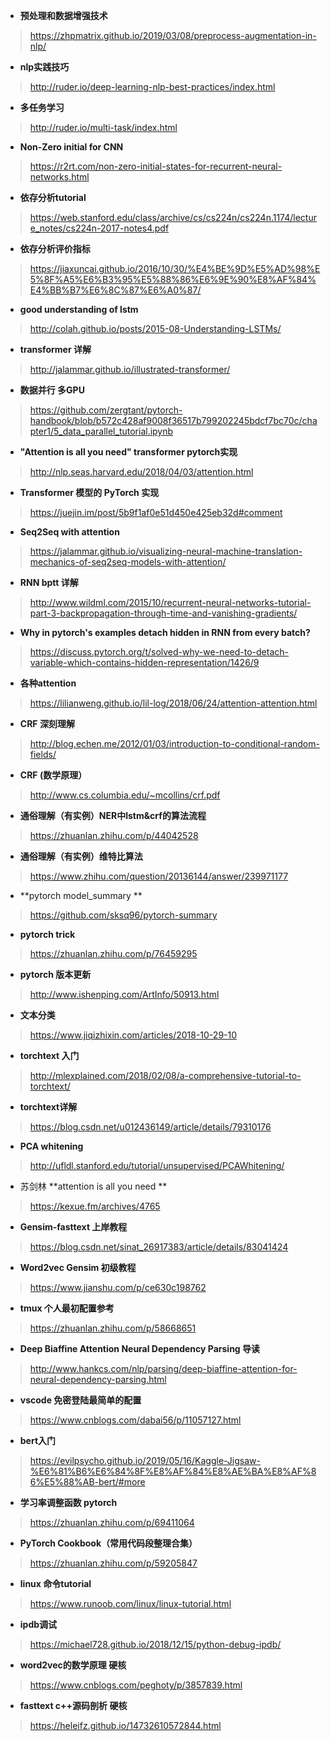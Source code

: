 
- **预处理和数据增强技术**

> https://zhpmatrix.github.io/2019/03/08/preprocess-augmentation-in-nlp/

- **nlp实践技巧**

> http://ruder.io/deep-learning-nlp-best-practices/index.html

- **多任务学习**

> http://ruder.io/multi-task/index.html

- **Non-Zero initial for CNN**

> https://r2rt.com/non-zero-initial-states-for-recurrent-neural-networks.html

- **依存分析tutorial**

> https://web.stanford.edu/class/archive/cs/cs224n/cs224n.1174/lecture_notes/cs224n-2017-notes4.pdf

- **依存分析评价指标**

> https://jiaxuncai.github.io/2016/10/30/%E4%BE%9D%E5%AD%98%E5%8F%A5%E6%B3%95%E5%88%86%E6%9E%90%E8%AF%84%E4%BB%B7%E6%8C%87%E6%A0%87/

- **good understanding of lstm**

> http://colah.github.io/posts/2015-08-Understanding-LSTMs/

- **transformer 详解**

> http://jalammar.github.io/illustrated-transformer/

- **数据并行 多GPU**

> https://github.com/zergtant/pytorch-handbook/blob/b572c428af9008f36517b799202245bdcf7bc70c/chapter1/5_data_parallel_tutorial.ipynb

- **"Attention is all you need" transformer pytorch实现**

> http://nlp.seas.harvard.edu/2018/04/03/attention.html

- **Transformer 模型的 PyTorch 实现**

> https://juejin.im/post/5b9f1af0e51d450e425eb32d#comment

- **Seq2Seq with attention**

> https://jalammar.github.io/visualizing-neural-machine-translation-mechanics-of-seq2seq-models-with-attention/

- **RNN bptt 详解**

> http://www.wildml.com/2015/10/recurrent-neural-networks-tutorial-part-3-backpropagation-through-time-and-vanishing-gradients/

- **Why in pytorch's examples detach hidden in RNN from every batch?**

> https://discuss.pytorch.org/t/solved-why-we-need-to-detach-variable-which-contains-hidden-representation/1426/9

- **各种attention**

> https://lilianweng.github.io/lil-log/2018/06/24/attention-attention.html

- **CRF 深刻理解**

> http://blog.echen.me/2012/01/03/introduction-to-conditional-random-fields/

- **CRF (数学原理）**

> http://www.cs.columbia.edu/~mcollins/crf.pdf

- **通俗理解（有实例）NER中lstm&crf的算法流程**

> https://zhuanlan.zhihu.com/p/44042528

- **通俗理解（有实例）维特比算法**

> https://www.zhihu.com/question/20136144/answer/239971177

- **pytorch model_summary **

> https://github.com/sksq96/pytorch-summary

- **pytorch trick**

> https://zhuanlan.zhihu.com/p/76459295

- **pytorch 版本更新**

> http://www.ishenping.com/ArtInfo/50913.html

- **文本分类**

> https://www.jiqizhixin.com/articles/2018-10-29-10

- **torchtext 入门**

> http://mlexplained.com/2018/02/08/a-comprehensive-tutorial-to-torchtext/

- **torchtext详解**

> https://blog.csdn.net/u012436149/article/details/79310176

- **PCA whitening**

> http://ufldl.stanford.edu/tutorial/unsupervised/PCAWhitening/

- 苏剑林 **attention is all you need **

> https://kexue.fm/archives/4765

- **Gensim-fasttext 上岸教程**

> https://blog.csdn.net/sinat_26917383/article/details/83041424

- **Word2vec Gensim 初级教程**

> https://www.jianshu.com/p/ce630c198762

- **tmux 个人最初配置参考**

> https://zhuanlan.zhihu.com/p/58668651

- **Deep Biaffine Attention Neural Dependency Parsing 导读**

> http://www.hankcs.com/nlp/parsing/deep-biaffine-attention-for-neural-dependency-parsing.html

- **vscode 免密登陆最简单的配置**

> https://www.cnblogs.com/dabai56/p/11057127.html

- **bert入门**

> https://evilpsycho.github.io/2019/05/16/Kaggle-Jigsaw-%E6%81%B6%E6%84%8F%E8%AF%84%E8%AE%BA%E8%AF%86%E5%88%AB-bert/#more

- **学习率调整函数 pytorch**

> https://zhuanlan.zhihu.com/p/69411064

- **PyTorch Cookbook（常用代码段整理合集）**

> https://zhuanlan.zhihu.com/p/59205847

- **linux 命令tutorial**

> https://www.runoob.com/linux/linux-tutorial.html

- **ipdb调试**

> https://michael728.github.io/2018/12/15/python-debug-ipdb/

- **word2vec的数学原理 硬核**

> https://www.cnblogs.com/peghoty/p/3857839.html

- **fasttext c++源码剖析 硬核**

> https://heleifz.github.io/14732610572844.html